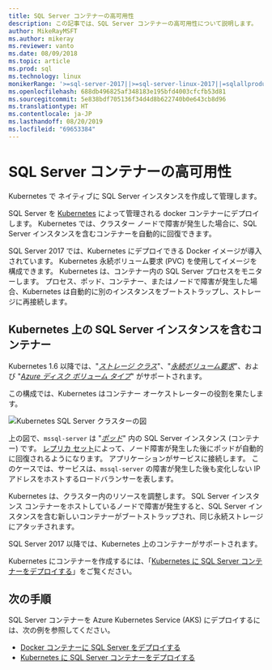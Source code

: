 ```yaml
---
title: SQL Server コンテナーの高可用性
description: この記事では、SQL Server コンテナーの高可用性について説明します。
author: MikeRayMSFT
ms.author: mikeray
ms.reviewer: vanto
ms.date: 08/09/2018
ms.topic: article
ms.prod: sql
ms.technology: linux
monikerRange: '>=sql-server-2017||>=sql-server-linux-2017||=sqlallproducts-allversions'
ms.openlocfilehash: 688db496825af348183e195bfd4003cfcfb53d81
ms.sourcegitcommit: 5e838bdf705136f34d4d8b622740b0e643cb8d96
ms.translationtype: HT
ms.contentlocale: ja-JP
ms.lasthandoff: 08/20/2019
ms.locfileid: "69653384"
---
```

# <a name="high-availability-for-sql-server-containers"></a>SQL Server コンテナーの高可用性

Kubernetes で ネイティブに SQL Server インスタンスを作成して管理します。

SQL Server を [Kubernetes](https://kubernetes.io/) によって管理される docker コンテナーにデプロイします。 Kubernetes では、クラスター ノードで障害が発生した場合に、SQL Server インスタンスを含むコンテナーを自動的に回復できます。

SQL Server 2017 では、Kubernetes にデプロイできる Docker イメージが導入されています。 Kubernetes 永続ボリューム要求 (PVC) を使用してイメージを構成できます。 Kubernetes は、コンテナー内の SQL Server プロセスをモニターします。 プロセス、ポッド、コンテナー、またはノードで障害が発生した場合、Kubernetes は自動的に別のインスタンスをブートストラップし、ストレージに再接続します。

## <a name="container-with-sql-server-instance-on-kubernetes"></a>Kubernetes 上の SQL Server インスタンスを含むコンテナー

Kubernetes 1.6 以降では、"[*ストレージ クラス*](https://kubernetes.io/docs/concepts/storage/storage-classes/)"、"[*永続ボリューム要求*](https://kubernetes.io/docs/concepts/storage/storage-classes/#persistentvolumeclaims)"、および "[*Azure ディスク ボリューム タイプ*](https://github.com/kubernetes/examples/tree/master/staging/volumes/azure_disk)" がサポートされます。 

この構成では、Kubernetes はコンテナー オーケストレーターの役割を果たします。 

![Kubernetes SQL Server クラスターの図](media/tutorial-sql-server-containers-kubernetes/kubernetes-sql.png)

上の図で、`mssql-server` は "[*ポッド*](https://kubernetes.io/docs/concepts/workloads/pods/pod/)" 内の SQL Server インスタンス (コンテナー) です。 [レプリカ セット](https://kubernetes.io/docs/concepts/workloads/controllers/replicaset/)によって、ノード障害が発生した後にポッドが自動的に回復されるようになります。 アプリケーションがサービスに接続します。 このケースでは、サービスは、`mssql-server` の障害が発生した後も変化しない IP アドレスをホストするロードバランサーを表します。

Kubernetes は、クラスター内のリソースを調整します。 SQL Server インスタンス コンテナーをホストしているノードで障害が発生すると、SQL Server インスタンスを含む新しいコンテナーがブートストラップされ、同じ永続ストレージにアタッチされます。

SQL Server 2017 以降では、Kubernetes 上のコンテナーがサポートされます。

Kubernetes にコンテナーを作成するには、「[Kubernetes に SQL Server コンテナーをデプロイする](tutorial-sql-server-containers-kubernetes.md)」をご覧ください。

## <a name="next-steps"></a>次の手順

SQL Server コンテナーを Azure Kubernetes Service (AKS) にデプロイするには、次の例を参照してください。
* [Docker コンテナーに SQL Server をデプロイする](sql-server-linux-configure-docker.md)
* [Kubernetes に SQL Server コンテナーをデプロイする](tutorial-sql-server-containers-kubernetes.md)
